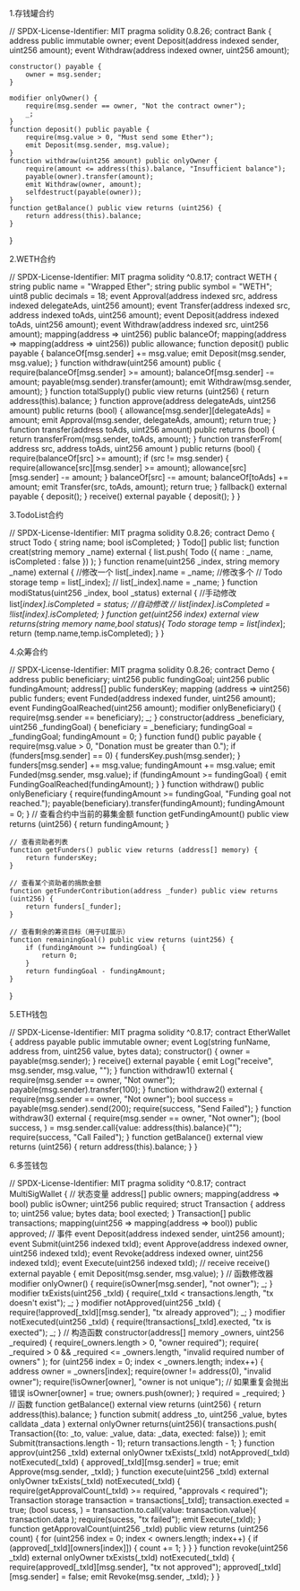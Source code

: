 1.存钱罐合约

// SPDX-License-Identifier: MIT
pragma solidity 0.8.26;
contract Bank {
    address public immutable owner;
    event Deposit(address indexed sender, uint256 amount);
    event Withdraw(address indexed owner, uint256 amount);
    
    constructor() payable {
        owner = msg.sender;
    }

    modifier onlyOwner() {
        require(msg.sender == owner, "Not the contract owner");
        _;
    }
    function deposit() public payable {
        require(msg.value > 0, "Must send some Ether");
        emit Deposit(msg.sender, msg.value);
    }
    function withdraw(uint256 amount) public onlyOwner {
        require(amount <= address(this).balance, "Insufficient balance");
        payable(owner).transfer(amount);
        emit Withdraw(owner, amount);   
        selfdestruct(payable(owner));
    }
    function getBalance() public view returns (uint256) {
        return address(this).balance;
    }
}


2.WETH合约

// SPDX-License-Identifier: MIT
pragma solidity ^0.8.17;
contract WETH {
    string public name = "Wrapped Ether";
    string public symbol = "WETH";
    uint8 public decimals = 18;
    event Approval(address indexed src, address indexed delegateAds, uint256 amount);
    event Transfer(address indexed src, address indexed toAds, uint256 amount);
    event Deposit(address indexed toAds, uint256 amount);
    event Withdraw(address indexed src, uint256 amount);
    mapping(address => uint256) public balanceOf;
    mapping(address => mapping(address => uint256)) public allowance;
    function deposit() public payable {
        balanceOf[msg.sender] += msg.value;
        emit Deposit(msg.sender, msg.value);
    }
    function withdraw(uint256 amount) public {
        require(balanceOf[msg.sender] >= amount);
        balanceOf[msg.sender] -= amount;
        payable(msg.sender).transfer(amount);
        emit Withdraw(msg.sender, amount);
    }
    function totalSupply() public view returns (uint256) {
        return address(this).balance;
    }
    function approve(address delegateAds, uint256 amount) public returns (bool) {
        allowance[msg.sender][delegateAds] = amount;
        emit Approval(msg.sender, delegateAds, amount);
        return true;
    }
    function transfer(address toAds, uint256 amount) public returns (bool) {
        return transferFrom(msg.sender, toAds, amount);
    }
    function transferFrom(
        address src,
        address toAds,
        uint256 amount
    ) public returns (bool) {
        require(balanceOf[src] >= amount);
        if (src != msg.sender) {
            require(allowance[src][msg.sender] >= amount);
            allowance[src][msg.sender] -= amount;
        }
        balanceOf[src] -= amount;
        balanceOf[toAds] += amount;
        emit Transfer(src, toAds, amount);
        return true;
    }
    fallback() external payable {
        deposit();
    }
    receive() external payable {
        deposit();
    }
}


3.TodoList合约

// SPDX-License-Identifier: MIT
pragma solidity 0.8.26;
contract Demo {
    struct Todo {
        string name;
        bool isCompleted;
    }
    Todo[] public list;
    function creat(string memory _name) external {
        list.push(
            Todo ({
                name : _name,
                isCompleted : false
            })
        );
    }
    function rename(uint256 _index, string memory _name) external {
        //修改一个
        list[_index].name = _name;
        //修改多个
        // Todo storage temp = list[_index];
        // list[_index].name = _name;
    }
    function modiStatus(uint256 _index, bool _status) external  {
        //手动修改
        list[_index].isCompleted = _status;
        //自动修改
        // list[_index].isCompleted = !list[_index].isCompleted;
    }
    function get(uint256 index_) external view returns(string memory name_,bool status_){
        Todo storage temp = list[index_];
        return (temp.name,temp.isCompleted);
    }
}


4.众筹合约

// SPDX-License-Identifier: MIT
pragma solidity 0.8.26;
contract Demo {
    address public beneficiary;
    uint256 public fundingGoal;
    uint256 public fundingAmount;
    address[] public fundersKey;
    mapping (address => uint256) public funders;
    event Funded(address indexed funder, uint256 amount);
    event FundingGoalReached(uint256 amount);
    modifier onlyBeneficiary() {
        require(msg.sender == beneficiary);
        _;
    }
    constructor(address _beneficiary, uint256 _fundingGoal) {
        beneficiary = _beneficiary;
        fundingGoal = _fundingGoal;
        fundingAmount = 0;
    }
    function fund() public payable {
        require(msg.value > 0, "Donation must be greater than 0.");
        if (funders[msg.sender] == 0) {
            fundersKey.push(msg.sender);
        }
        funders[msg.sender] += msg.value;
        fundingAmount += msg.value;
        emit Funded(msg.sender, msg.value);
        if (fundingAmount >= fundingGoal) {
            emit FundingGoalReached(fundingAmount);
        }
    }
    function withdraw() public onlyBeneficiary {
        require(fundingAmount >= fundingGoal, "Funding goal not reached.");
        payable(beneficiary).transfer(fundingAmount);
        fundingAmount = 0;
    }
    // 查看合约中当前的募集金额
    function getFundingAmount() public view returns (uint256) {
        return fundingAmount;
    }

    // 查看资助者列表
    function getFunders() public view returns (address[] memory) {
        return fundersKey;
    }

    // 查看某个资助者的捐款金额
    function getFunderContribution(address _funder) public view returns (uint256) {
        return funders[_funder];
    }

    // 查看剩余的筹资目标（用于UI展示）
    function remainingGoal() public view returns (uint256) {
        if (fundingAmount >= fundingGoal) {
            return 0;
        }
        return fundingGoal - fundingAmount;
    }
}


5.ETH钱包

// SPDX-License-Identifier: MIT
pragma solidity ^0.8.17;
contract EtherWallet {
    address payable public immutable owner;
    event Log(string funName, address from, uint256 value, bytes data);
    constructor() {
        owner = payable(msg.sender);
    }
    receive() external payable {
        emit Log("receive", msg.sender, msg.value, "");
    }
    function withdraw1() external {
        require(msg.sender == owner, "Not owner");
        payable(msg.sender).transfer(100);
    }
    function withdraw2() external {
        require(msg.sender == owner, "Not owner");
        bool success = payable(msg.sender).send(200);
        require(success, "Send Failed");
    }
    function withdraw3() external {
        require(msg.sender == owner, "Not owner");
        (bool success, ) = msg.sender.call{value: address(this).balance}("");
        require(success, "Call Failed");
    }
    function getBalance() external view returns (uint256) {
        return address(this).balance;
    }
}


6.多签钱包

// SPDX-License-Identifier: MIT
pragma solidity ^0.8.17;
contract MultiSigWallet {
    // 状态变量
    address[] public owners;
    mapping(address => bool) public isOwner;
    uint256 public required;
    struct Transaction {
        address to;
        uint256 value;
        bytes data;
        bool exected;
    }
    Transaction[] public transactions;
    mapping(uint256 => mapping(address => bool)) public approved;
    // 事件
    event Deposit(address indexed sender, uint256 amount);
    event Submit(uint256 indexed txId);
    event Approve(address indexed owner, uint256 indexed txId);
    event Revoke(address indexed owner, uint256 indexed txId);
    event Execute(uint256 indexed txId);
    // receive
    receive() external payable {
        emit Deposit(msg.sender, msg.value);
    }
    // 函数修改器
    modifier onlyOwner() {
        require(isOwner[msg.sender], "not owner");
        _;
    }
    modifier txExists(uint256 _txId) {
        require(_txId < transactions.length, "tx doesn't exist");
        _;
    }
    modifier notApproved(uint256 _txId) {
        require(!approved[_txId][msg.sender], "tx already approved");
        _;
    }
    modifier notExecuted(uint256 _txId) {
        require(!transactions[_txId].exected, "tx is exected");
        _;
    }
    // 构造函数
    constructor(address[] memory _owners, uint256 _required) {
        require(_owners.length > 0, "owner required");
        require(
            _required > 0 && _required <= _owners.length,
            "invalid required number of owners"
        );
        for (uint256 index = 0; index < _owners.length; index++) {
            address owner = _owners[index];
            require(owner != address(0), "invalid owner");
            require(!isOwner[owner], "owner is not unique"); // 如果重复会抛出错误
            isOwner[owner] = true;
            owners.push(owner);
        }
        required = _required;
    }
    // 函数
    function getBalance() external view returns (uint256) {
        return address(this).balance;
    }
    function submit(
        address _to,
        uint256 _value,
        bytes calldata _data
    ) external onlyOwner returns(uint256){
        transactions.push(
            Transaction({to: _to, value: _value, data: _data, exected: false})
        );
        emit Submit(transactions.length - 1);
        return transactions.length - 1;
    }
    function approv(uint256 _txId)
        external
        onlyOwner
        txExists(_txId)
        notApproved(_txId)
        notExecuted(_txId)
    {
        approved[_txId][msg.sender] = true;
        emit Approve(msg.sender, _txId);
    }
    function execute(uint256 _txId)
        external
        onlyOwner
        txExists(_txId)
        notExecuted(_txId)
    {
        require(getApprovalCount(_txId) >= required, "approvals < required");
        Transaction storage transaction = transactions[_txId];
        transaction.exected = true;
        (bool sucess, ) = transaction.to.call{value: transaction.value}(
            transaction.data
        );
        require(sucess, "tx failed");
        emit Execute(_txId);
    }
    function getApprovalCount(uint256 _txId)
        public
        view
        returns (uint256 count)
    {
        for (uint256 index = 0; index < owners.length; index++) {
            if (approved[_txId][owners[index]]) {
                count += 1;
            }
        }
    }
    function revoke(uint256 _txId)
        external
        onlyOwner
        txExists(_txId)
        notExecuted(_txId)
    {
        require(approved[_txId][msg.sender], "tx not approved");
        approved[_txId][msg.sender] = false;
        emit Revoke(msg.sender, _txId);
    }
}
